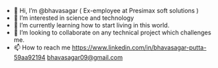 - 👋 Hi, I’m @bhavasagar ( Ex-employee at Presimax soft solutions )
- 👀 I’m interested in science and technology 
- 🌱 I’m currently learning how to start living in this world.
- 💞️ I’m looking to collaborate on any technical project which challenges me.
- 📫 How to reach me 
      https://www.linkedin.com/in/bhavasagar-putta-59aa92194
      bhavasagar09@gmail.com
